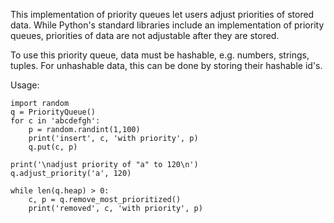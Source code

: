 This implementation of priority queues let users adjust priorities of stored data.  While Python's standard libraries include an implementation of priority queues, priorities of data are not adjustable after they are stored.

To use this priority queue, data must be hashable, e.g. numbers, strings, tuples.  For unhashable data, this can be done by storing their hashable id's.

Usage:
```
import random
q = PriorityQueue()
for c in 'abcdefgh':
    p = random.randint(1,100)
    print('insert', c, 'with priority', p)
    q.put(c, p)

print('\nadjust priority of "a" to 120\n')
q.adjust_priority('a', 120)

while len(q.heap) > 0:
    c, p = q.remove_most_prioritized()
    print('removed', c, 'with priority', p)
```